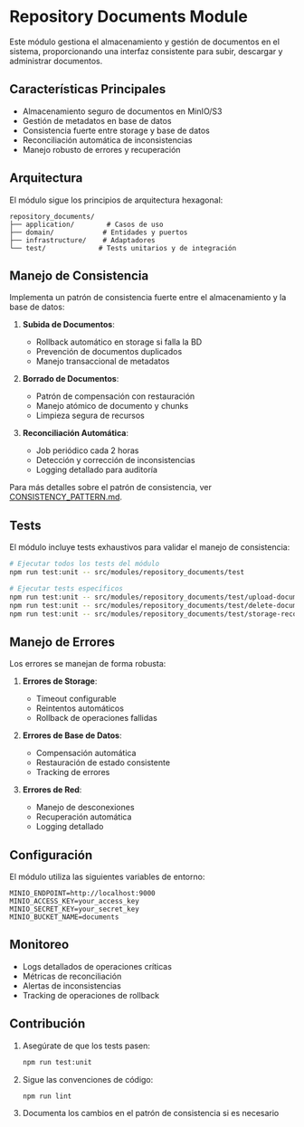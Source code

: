 # Repository Documents Module

Este módulo gestiona el almacenamiento y gestión de documentos en el sistema, proporcionando una interfaz consistente para subir, descargar y administrar documentos.

## Características Principales

- Almacenamiento seguro de documentos en MinIO/S3
- Gestión de metadatos en base de datos
- Consistencia fuerte entre storage y base de datos
- Reconciliación automática de inconsistencias
- Manejo robusto de errores y recuperación

## Arquitectura

El módulo sigue los principios de arquitectura hexagonal:

```
repository_documents/
├── application/        # Casos de uso
├── domain/            # Entidades y puertos
├── infrastructure/    # Adaptadores
└── test/             # Tests unitarios y de integración
```

## Manejo de Consistencia

Implementa un patrón de consistencia fuerte entre el almacenamiento y la base de datos:

1. **Subida de Documentos**: 
   - Rollback automático en storage si falla la BD
   - Prevención de documentos duplicados
   - Manejo transaccional de metadatos

2. **Borrado de Documentos**:
   - Patrón de compensación con restauración
   - Manejo atómico de documento y chunks
   - Limpieza segura de recursos

3. **Reconciliación Automática**:
   - Job periódico cada 2 horas
   - Detección y corrección de inconsistencias
   - Logging detallado para auditoría

Para más detalles sobre el patrón de consistencia, ver [CONSISTENCY_PATTERN.md](./docs/CONSISTENCY_PATTERN.md).

## Tests

El módulo incluye tests exhaustivos para validar el manejo de consistencia:

```bash
# Ejecutar todos los tests del módulo
npm run test:unit -- src/modules/repository_documents/test

# Ejecutar tests específicos
npm run test:unit -- src/modules/repository_documents/test/upload-document.usecase.spec.ts
npm run test:unit -- src/modules/repository_documents/test/delete-document.usecase.spec.ts
npm run test:unit -- src/modules/repository_documents/test/storage-reconciliation.service.spec.ts
```

## Manejo de Errores

Los errores se manejan de forma robusta:

1. **Errores de Storage**:
   - Timeout configurable
   - Reintentos automáticos
   - Rollback de operaciones fallidas

2. **Errores de Base de Datos**:
   - Compensación automática
   - Restauración de estado consistente
   - Tracking de errores

3. **Errores de Red**:
   - Manejo de desconexiones
   - Recuperación automática
   - Logging detallado

## Configuración

El módulo utiliza las siguientes variables de entorno:

```env
MINIO_ENDPOINT=http://localhost:9000
MINIO_ACCESS_KEY=your_access_key
MINIO_SECRET_KEY=your_secret_key
MINIO_BUCKET_NAME=documents
```

## Monitoreo

- Logs detallados de operaciones críticas
- Métricas de reconciliación
- Alertas de inconsistencias
- Tracking de operaciones de rollback

## Contribución

1. Asegúrate de que los tests pasen:
   ```bash
   npm run test:unit
   ```

2. Sigue las convenciones de código:
   ```bash
   npm run lint
   ```

3. Documenta los cambios en el patrón de consistencia si es necesario